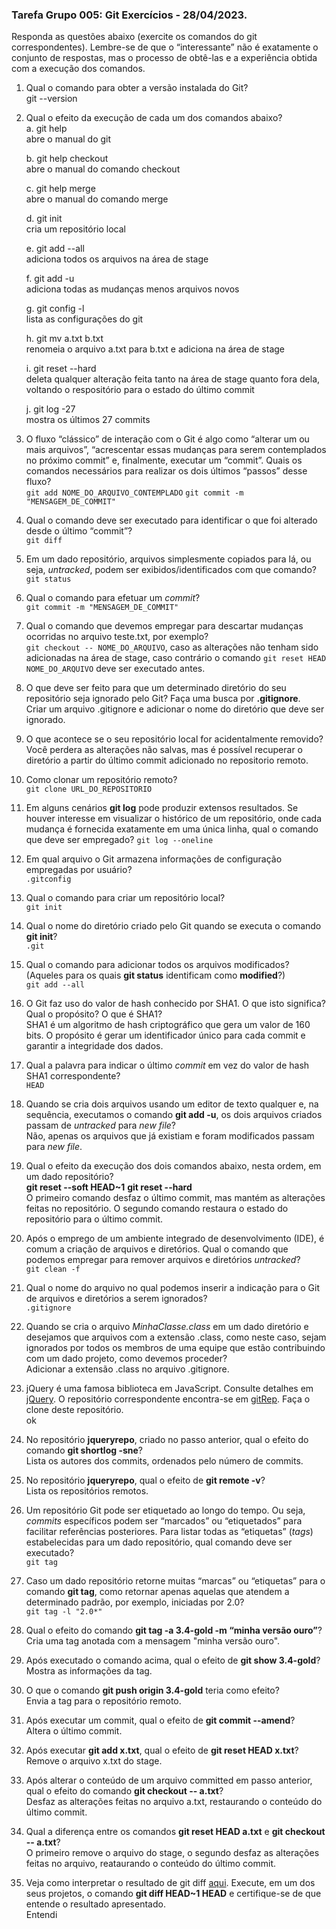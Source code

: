 ### Tarefa Grupo 005: Git Exercícios - 28/04/2023.

Responda as questões abaixo (exercite os comandos do git correspondentes). Lembre-se de que o “interessante” não é exatamente o conjunto de respostas, mas o processo de obtê-las e a experiência obtida com a execução dos comandos.

1. Qual o comando para obter a versão instalada do Git?  
   git --version
2. Qual o efeito da execução de cada um dos comandos abaixo?  
   a. git help  
   abre o manual do git 
   
   b. git help checkout  
   abre o manual do comando checkout  
   
   c. git help merge  
   abre o manual do comando merge
   
   d. git init  
   cria um repositório local
   
   e. git add --all  
   adiciona todos os arquivos na área de stage
   
   f. git add -u  
   adiciona todas as mudanças menos arquivos novos
   
   g. git config -l  
   lista as configurações do git
   
   h. git mv a.txt b.txt  
   renomeia o arquivo a.txt para b.txt e adiciona na área de stage
   
   i. git reset --hard  
   deleta qualquer alteração feita tanto na área de stage quanto fora dela, voltando o respositório para o estado do último commit
   
   j. git log -27  
   mostra os últimos 27 commits
   
3. O fluxo “clássico” de interação com o Git é algo como “alterar um ou mais arquivos”, “acrescentar essas mudanças para serem contemplados no próximo commit” e, finalmente, executar um “commit”. Quais os comandos necessários para realizar os dois últimos “passos” desse fluxo?  
   `git add NOME_DO_ARQUIVO_CONTEMPLADO`
   `git commit -m "MENSAGEM_DE_COMMIT"`
4. Qual o comando deve ser executado para identificar o que foi alterado desde o último “commit”?  
   `git diff`
5. Em um dado repositório, arquivos simplesmente copiados para lá, ou seja, _untracked_, podem ser exibidos/identificados com que comando?  
   `git status`
6. Qual o comando para efetuar um _commit_?  
   `git commit -m "MENSAGEM_DE_COMMIT"`
7. Qual o comando que devemos empregar para descartar mudanças ocorridas no arquivo teste.txt, por exemplo?  
   `git checkout -- NOME_DO_ARQUIVO`, caso as alterações não tenham sido adicionadas na área de stage, caso contrário o comando `git reset HEAD NOME_DO_ARQUIVO` deve ser executado antes.
8. O que deve ser feito para que um determinado diretório do seu repositório seja ignorado pelo Git? Faça uma busca por **.gitignore**.  
   Criar um arquivo .gitignore e adicionar o nome do diretório que deve ser ignorado.
9. O que acontece se o seu repositório local for acidentalmente removido?  
   Você perdera as alterações não salvas, mas é possível recuperar o diretório a partir do último commit adicionado no repositorio remoto.
10. Como clonar um repositório remoto?  
    `git clone URL_DO_REPOSITORIO`
11. Em alguns cenários **git log** pode produzir extensos resultados. Se houver interesse em visualizar o histórico de um repositório, onde cada mudança é fornecida exatamente em uma única linha, qual o comando que deve ser empregado?
    `git log --oneline`
12. Em qual arquivo o Git armazena informações de configuração empregadas por usuário?  
    `.gitconfig`
13. Qual o comando para criar um repositório local?  
    `git init`
14. Qual o nome do diretório criado pelo Git quando se executa o comando **git init**?  
    `.git`
15. Qual o comando para adicionar todos os arquivos modificados? (Aqueles para os quais **git status** identificam como **modified**?)  
    `git add --all`
16. O Git faz uso do valor de hash conhecido por SHA1. O que isto significa? Qual o propósito? O que é SHA1?  
    SHA1 é um algoritmo de hash criptográfico que gera um valor de 160 bits. O propósito é gerar um identificador único para cada commit e garantir a integridade dos dados.
17. Qual a palavra para indicar o último _commit_ em vez do valor de hash SHA1 correspondente?  
    `HEAD`
18. Quando se cria dois arquivos usando um editor de texto qualquer e, na sequência, executamos o comando **git add -u**, os dois arquivos criados passam de _untracked_ para _new file_?  
    Não, apenas os arquivos que já existiam e foram modificados passam para _new file_.
19. Qual o efeito da execução dos dois comandos abaixo, nesta ordem, em um dado repositório?  
    **git reset --soft HEAD~1**
    **git reset --hard**  
     O primeiro comando desfaz o último commit, mas mantém as alterações feitas no repositório. O segundo comando restaura o estado do repositório para o último commit.
20. Após o emprego de um ambiente integrado de desenvolvimento (IDE), é comum a criação de arquivos e diretórios. Qual o comando que podemos empregar para remover arquivos e diretórios _untracked_?  
    `git clean -f`
21. Qual o nome do arquivo no qual podemos inserir a indicação para o Git de arquivos e diretórios a serem ignorados?  
    `.gitignore`
22. Quando se cria o arquivo _MinhaClasse.class_ em um dado diretório e desejamos que arquivos com a extensão .class, como neste caso, sejam ignorados por todos os membros de uma equipe que estão contribuindo com um dado projeto, como devemos proceder?  
    Adicionar a extensão .class no arquivo .gitignore.
23. jQuery é uma famosa biblioteca em JavaScript. Consulte detalhes em [jQuery](http://jquery.com). O repositório correspondente encontra-se em [gitRep](https://github.com/jquery/jquery.git). Faça o clone deste repositório.  
    ok
24. No repositório **jqueryrepo**, criado no passo anterior, qual o efeito do comando
    **git shortlog -sne**?  
     Lista os autores dos commits, ordenados pelo número de commits.
25. No repositório **jqueryrepo**, qual o efeito de **git remote -v**?  
    Lista os repositórios remotos.
26. Um repositório Git pode ser etiquetado ao longo do tempo. Ou seja, _commits_ específicos podem ser “marcados” ou “etiquetados” para facilitar referências posteriores. Para listar todas as “etiquetas” (_tags_) estabelecidas para um dado repositório, qual comando deve ser executado?  
    `git tag`
27. Caso um dado repositório retorne muitas “marcas” ou “etiquetas” para o comando **git tag**, como retornar apenas aquelas que atendem a determinado padrão, por exemplo, iniciadas por 2.0?  
    `git tag -l "2.0*"`
28. Qual o efeito do comando **git tag -a 3.4-gold -m “minha versão ouro”**?  
    Cria uma tag anotada com a mensagem "minha versão ouro".
29. Após executado o comando acima, qual o efeito de **git show 3.4-gold**?  
    Mostra as informações da tag.
30. O que o comando **git push origin 3.4-gold** teria como efeito?  
    Envia a tag para o repositório remoto.
31. Após executar um commit, qual o efeito de **git commit --amend**?  
    Altera o último commit.
32. Após executar **git add x.txt**, qual o efeito de **git reset HEAD x.txt**?  
    Remove o arquivo x.txt do stage.
33. Após alterar o conteúdo de um arquivo committed em passo anterior, qual o efeito do comando **git checkout -- a.txt**?  
    Desfaz as alterações feitas no arquivo a.txt, restaurando o conteúdo do último commit.
34. Qual a diferença entre os comandos **git reset HEAD a.txt** e **git checkout -- a.txt**?  
    O primeiro remove o arquivo do stage, o segundo desfaz as alterações feitas no arquivo, reataurando o conteúdo do último commit.
35. Veja como interpretar o resultado de git diff [aqui](https://medium.com/therobinkim/how-to-read-a-git-diff-6c87a9dc47c5). Execute, em um dos seus projetos, o comando **git diff HEAD~1 HEAD** e certifique-se de que entende o resultado apresentado.  
    Entendi
